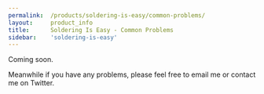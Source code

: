 ```yaml
---
permalink:	/products/soldering-is-easy/common-problems/
layout:		product_info
title:		Soldering Is Easy - Common Problems
sidebar:    'soldering-is-easy'
---
```

Coming soon.

Meanwhile if you have any problems, please feel free to email me or contact me on Twitter.